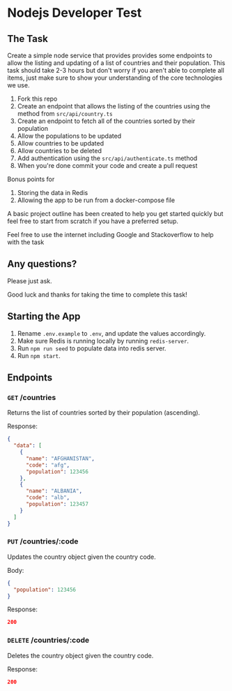 # Nodejs Developer Test

## The Task

Create a simple node service that provides provides some endpoints to allow the listing and updating of a
list of countries and their population. This task should take 2-3 hours but don't worry if you aren't able to 
complete all items, just make sure to show your understanding of the core technologies we use.

1. Fork this repo
2. Create an endpoint that allows the listing of the countries using the method from `src/api/country.ts`
3. Create an endpoint to fetch all of the countries sorted by their population
4. Allow the populations to be updated
5. Allow countries to be updated
6. Allow countries to be deleted 
7. Add authentication using the `src/api/authenticate.ts` method
8. When you're done commit your code and create a pull request

Bonus points for

1. Storing the data in Redis
2. Allowing the app to be run from a docker-compose file

A basic project outline has been created to help you get started quickly but feel free to start from scratch if you have a preferred setup.

Feel free to use the internet including Google and Stackoverflow to help with the task

## Any questions?

Please just ask.

Good luck and thanks for taking the time to complete this task!

## Starting the App

1. Rename `.env.example` to `.env`, and update the values accordingly.
2. Make sure Redis is running locally by running `redis-server`.
3. Run `npm run seed` to populate data into redis server.
3. Run `npm start`.

## Endpoints

### `GET` /countries

Returns the list of countries sorted by their population (ascending).

Response:

```json
{
  "data": [
    {
      "name": "AFGHANISTAN",
      "code": "afg",
      "population": 123456
    },
    {
      "name": "ALBANIA",
      "code": "alb",
      "population": 123457
    }
  ]
}
```

### `PUT` /countries/:code

Updates the country object given the country code.

Body:

```json
{
  "population": 123456
}
```

Response:

```json
200
```

### `DELETE` /countries/:code

Deletes the country object given the country code.

Response:

```json
200
```
